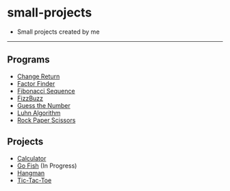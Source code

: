 # small-projects
- Small projects created by me
---
## Programs
- [Change Return](./programs/ChangeReturn.cpp)
- [Factor Finder](./programs/FactorFinder.cpp)
- [Fibonacci Sequence](./programs/FibonacciSequence.cpp)
- [FizzBuzz](./programs/FizzBuzz.cpp)
- [Guess the Number](./programs/GuessTheNumber.cpp)
- [Luhn Algorithm](./programs/LuhnAlgorithm.cpp)
- [Rock Paper Scissors](./programs/RockPaperScissors.cpp)

## Projects
- [Calculator](./projects/Calculator)
- [Go Fish](./projects/Go%20Fish) (In Progress)
- [Hangman](./projects/Hangman)
- [Tic-Tac-Toe](./projects/Tic-Tac-Toe)
